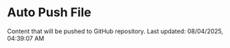 # Auto Push File

Content that will be pushed to GitHub repository.
Last updated: 08/04/2025, 04:39:07 AM
